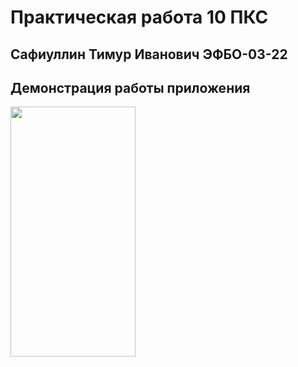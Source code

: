# Практическая работа 10 ПКС

## Сафиуллин Тимур Иванович ЭФБО-03-22

## Демонстрация работы приложения
<img src="https://github.com/SafiullinT/pks_10/blob/master/image/1.gif" width="200" height="400">
